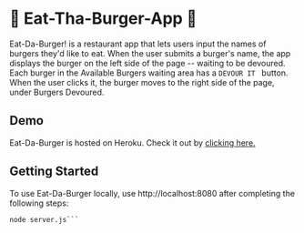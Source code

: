  # :hamburger: Eat-Tha-Burger-App :hamburger:

Eat-Da-Burger! is a restaurant app that lets users input the names of burgers they'd like to eat. When the user submits a burger's name, the app displays the burger on the left side of the page -- waiting to be devoured. Each burger in the Available Burgers waiting area has a ```DEVOUR IT ``` button. When the user clicks it, the burger moves to the right side of the page, under Burgers Devoured. 


## Demo 
Eat-Da-Burger is hosted on Heroku. Check it out by [clicking here.](https://sheltered-wave-22200.herokuapp.com/burgers)

## Getting Started
To use Eat-Da-Burger locally, use http://localhost:8080 after completing the following steps:
```npm install
node server.js```
